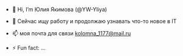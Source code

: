 - 👋 Hi, I’m Юлия Якимова (@YW-Yliya)
- 🌱 Сейчас ищу работу и продолжаю узнавать что-то новое в IT

- 📫 моя почта для связи kolomna_1177@mail.ru
- ⚡ Fun fact: ...

<!---
YW-Yliya/YW-Yliya is a ✨ special ✨ repository because its `README.md` (this file) appears on your GitHub profile.
You can click the Preview link to take a look at your changes.
--->

